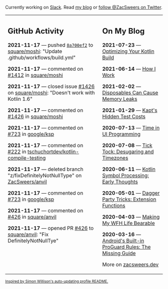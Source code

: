 Currently working on [Slack](https://slack.com/). Read [my blog](https://zacsweers.dev/) or [follow @ZacSweers on Twitter](https://twitter.com/ZacSweers).

<table><tr><td valign="top" width="60%">

## GitHub Activity
<!-- githubActivity starts -->
**2021-11-17** — pushed [`8a700ef2`](https://github.com/square/moshi/commit/8a700ef2a6abbc6b19333912e53fd8c0cf4bf58e) to [square/moshi](https://api.github.com/repos/square/moshi): "Update .github/workflows/build.yml"

**2021-11-17** — commented on [#1412](https://github.com/square/moshi/pull/1412#issuecomment-971694156) in [square/moshi](https://api.github.com/repos/square/moshi)

**2021-11-17** — closed issue [#1426](https://api.github.com/repos/square/moshi/issues/1426) on [square/moshi](https://api.github.com/repos/square/moshi): "Doesn't work with Kotlin 1.6"

**2021-11-17** — commented on [#1426](https://github.com/square/moshi/issues/1426#issuecomment-971689864) in [square/moshi](https://api.github.com/repos/square/moshi)

**2021-11-17** — commented on [#723](https://github.com/google/ksp/issues/723#issuecomment-971689466) in [google/ksp](https://api.github.com/repos/google/ksp)

**2021-11-17** — commented on [#222](https://github.com/tschuchortdev/kotlin-compile-testing/issues/222#issuecomment-971687397) in [tschuchortdev/kotlin-compile-testing](https://api.github.com/repos/tschuchortdev/kotlin-compile-testing)

**2021-11-17** — deleted branch "z/fixDefinitelyNotNullType" on [ZacSweers/anvil](https://api.github.com/repos/ZacSweers/anvil)

**2021-11-17** — commented on [#723](https://github.com/google/ksp/issues/723#issuecomment-971214550) in [google/ksp](https://api.github.com/repos/google/ksp)

**2021-11-17** — commented on [#426](https://github.com/square/anvil/pull/426#issuecomment-971213716) in [square/anvil](https://api.github.com/repos/square/anvil)

**2021-11-17** — opened PR [#426](https://api.github.com/repos/square/anvil/pulls/426) to [square/anvil](https://api.github.com/repos/square/anvil): "Fix DefinitelyNotNullTye"
<!-- githubActivity ends -->
</td><td valign="top" width="40%">

## On My Blog
<!-- blog starts -->
**2021-07-23** — [Optimizing Your Kotlin Build](https://www.zacsweers.dev/optimizing-your-kotlin-build/)

**2021-06-14** — [How I Work](https://www.zacsweers.dev/how-i-work/)

**2021-02-02** — [Disposables Can Cause Memory Leaks](https://www.zacsweers.dev/disposables-can-cause-memory-leaks/)

**2021-01-29** — [Kapt's Hidden Test Costs](https://www.zacsweers.dev/kapts-hidden-test-costs/)

**2020-07-13** — [Time in UI Programming](https://www.zacsweers.dev/time-in-ui/)

**2020-07-08** — [Tick Tock: Desugaring and Timezones](https://www.zacsweers.dev/ticktock-desugaring-timezones/)

**2020-06-11** — [Kotlin Symbol Processing: Early Thoughts](https://www.zacsweers.dev/kotlin-symbol-processor-early-thoughts/)

**2020-05-01** — [Dagger Party Tricks: Extension Functions](https://www.zacsweers.dev/dagger-party-tricks-extension-functions/)

**2020-04-03** — [Making My WFH Life Bearable](https://www.zacsweers.dev/making-wfh-life-bearable/)

**2020-03-16** — [Android's Built-in ProGuard Rules: The Missing Guide](https://www.zacsweers.dev/android-proguard-rules/)
<!-- blog ends -->
More on [zacsweers.dev](https://zacsweers.dev/)
</td></tr></table>

<sub><a href="https://simonwillison.net/2020/Jul/10/self-updating-profile-readme/">Inspired by Simon Willison's auto-updating profile README.</a></sub>